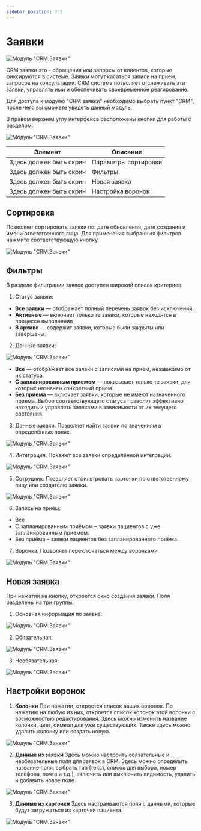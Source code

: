 ```yaml
---
sidebar_position: 7.2
---
```

# Заявки

![Модуль "CRM.Заявки"](assets/applications/1.png)

CRM заявки это - обращения или запросы от клиентов, которые фиксируются в системе. Заявки могут касаться записи на прием, запросов на консультации. CRM система позволяет отслеживать эти заявки, управлять ими и обеспечивать своевременное реагирование.

Для доступа к модулю "CRM заявки" необходимо выбрать пункт "CRM", после чего вы сможете увидеть данный модуль.

В правом верхнем углу интерфейса расположены кнопки для работы с разделом:

![Модуль "CRM.Заявки"](assets/applications/2.png)


|Элемент| Описание|
|-------|---------|
|Здесь должен быть скрин|Параметры сортировки|
|Здесь должен быть скрин|Фильтры|
|Здесь должен быть скрин|Новая заявка|
|Здесь должен быть скрин|Настройка воронок|


## Сортировка

Позволяет сортировать заявки по: дате обновления, дате создания и имени ответственного лица. Для применения выбранных фильтров нажмите соответствующую кнопку.

![Модуль "CRM.Заявки"](assets/applications/3.png)

## Фильтры

В разделе фильтрации заявок доступен широкий список критериев:

1) Статус заявки:

* **Все заявки** — отображает полный перечень заявок без исключений.
* **Активные** — включает только те заявки, которые находятся в процессе выполнения
* **В архиве** — содержит заявки, которые были закрыты или завершены.

2) Данные заявки: 

![Модуль "CRM.Заявки"](assets/applications/4.png)
 
* **Все** — отображает все заявки с записями на прием, независимо от их статуса.
* **С запланированным приемом** — показывает только те заявки, для которых назначен конкретный прием.
* **Без приема** — включает заявки, которые не имеют назначенного приема.
Выбор соответствующего статуса позволит эффективно находить и управлять заявками в зависимости от их текущего состояния. 

3) Данные заявки. Позволяет найти заявки по значениям в определённых полях.

![Модуль "CRM.Заявки"](assets/applications/5.png)

4) Интеграция. Покажет все заявки определённой интеграции.

![Модуль "CRM.Заявки"](assets/applications/6.png)

5) Сотрудник. Позволяет отфильтровать карточки по ответственному лицу или создателю заявки.
 
![Модуль "CRM.Заявки"](assets/applications/7.png)

6) Запись на приём:
* Все
* С запланированным приёмом – заявки пациентов с уже запланированным приёмом.
* Без приёма – заявки пациентов без запланированного приёма.

7) Воронка. Позволяет переключаться между воронками.

![Модуль "CRM.Заявки"](assets/applications/8.png)

## Новая заявка

При нажатии на кнопку, откроется окно создания заявки. Поля разделены на три группы: 

1) Основная информация по заявке:

![Модуль "CRM.Заявки"](assets/applications/9.png)


2) Обязательная:

![Модуль "CRM.Заявки"](assets/applications/10.png)

 
3) Необязательная:

![Модуль "CRM.Заявки"](assets/applications/11.png)


## Настройки воронок

1) **Колонки**
При нажатии, откроется список ваших воронок. По нажатию на любую из них, откроется список колонок этой воронки с возможностью редактирования. Здесь можно изменить название колонки, цвет, символ для уже существующих. Также здесь можно удалить колонку или создать новую. 

![Модуль "CRM.Заявки"](assets/applications/12.png)


2)  **Данные из заявки**
Здесь можно настроить обязательные и необязательные поля для заявок в CRM. Здесь можно определить название поля, выбрать тип (текст, список для выбора, номер телефона, почта и т.д.), включить или выключить видимость, удалить и добавить новое поле.

![Модуль "CRM.Заявки"](assets/applications/13.png)


3) **Данные из карточки**
Здесь настраиваются поля с данными, которые будут загружаться из карточки пациента. 

![Модуль "CRM.Заявки"](assets/applications/14.png)
